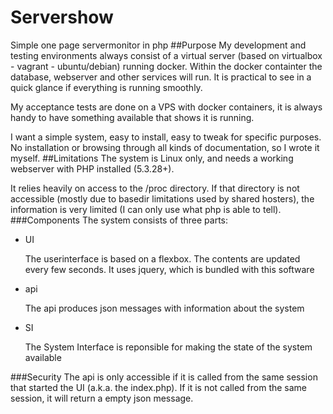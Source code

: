 # Servershow
Simple one page servermonitor in php
##Purpose
My development and testing environments always consist of
a virtual server (based on virtualbox - vagrant - ubuntu/debian) running
docker. Within the docker containter the database, webserver 
and other services will run. It is practical to see in a quick
glance if everything is running smoothly.

My acceptance tests are done on a VPS with docker containers, it
is always handy to have something available that shows
it is running. 

I want a simple system, easy to install, easy to tweak for
specific purposes. No installation or browsing through all
kinds of documentation, so I wrote it myself.
##Limitations
The system is Linux only, and needs a working webserver with 
PHP installed (5.3.28+).

It relies heavily on access to the /proc directory. If that directory is not 
accessible (mostly due to basedir limitations used by shared hosters), the information
is very limited (I can only use what php is able to tell). 
###Components
The system consists of three parts:
* UI

    The userinterface is based on a flexbox. The contents are updated
    every few seconds. It uses jquery, which is bundled with this software
    
* api

    The api produces json messages with information about the system
    
* SI
        
    The System Interface is reponsible for making the state of the system available
    
###Security
The api is only accessible if it is called from the same session that
started the UI (a.k.a. the index.php). If it is not called from
the same session, it will return a empty json message.
    



 

